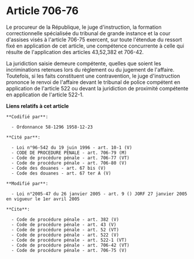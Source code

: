 # Article 706-76

Le procureur de la République, le juge d'instruction, la formation correctionnelle spécialisée du tribunal de grande instance
et la cour d'assises visés à l'article 706-75 exercent, sur toute l'étendue du ressort fixé en application de cet article,
une compétence concurrente à celle qui résulte de l'application des articles 43,52,382 et 706-42. 

La juridiction saisie demeure compétente, quelles que soient les incriminations retenues lors du règlement ou du jugement de
l'affaire. Toutefois, si les faits constituent une contravention, le juge d'instruction prononce le renvoi de l'affaire
devant le tribunal de police compétent en application de l'article 522 ou devant la juridiction de proximité compétente en
application de l'article 522-1.

**Liens relatifs à cet article**

	**Codifié par**:

	  - Ordonnance 58-1296 1958-12-23

	**Cité par**:

	  - Loi n°96-542 du 19 juin 1996 - art. 10-1 (V)
	  - CODE DE PROCEDURE PENALE - art. 706-79 (M)
	  - Code de procédure pénale - art. 706-77 (VT)
	  - Code de procédure pénale - art. 706-80 (V)
	  - Code des douanes - art. 67 bis (V)
	  - Code des douanes - art. 67 ter A (V)

	**Modifié par**:

	  - Loi n°2005-47 du 26 janvier 2005 - art. 9 () JORF 27 janvier 2005 en vigueur le 1er avril 2005

	**Cite**:

	  - Code de procédure pénale - art. 382 (V)
	  - Code de procédure pénale - art. 43 (V)
	  - Code de procédure pénale - art. 52 (VT)
	  - Code de procédure pénale - art. 522 (V)
	  - Code de procédure pénale - art. 522-1 (VT)
	  - Code de procédure pénale - art. 706-42 (VT)
	  - Code de procédure pénale - art. 706-75 (V)

